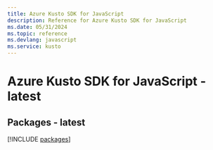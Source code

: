 ```yaml
---
title: Azure Kusto SDK for JavaScript
description: Reference for Azure Kusto SDK for JavaScript
ms.date: 05/31/2024
ms.topic: reference
ms.devlang: javascript
ms.service: kusto
---
```

# Azure Kusto SDK for JavaScript - latest
## Packages - latest
[!INCLUDE [packages](kusto-index.md)]